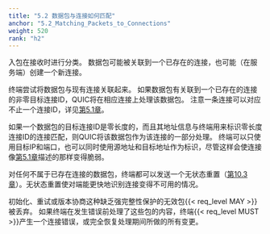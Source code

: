 ```yaml
---
title: "5.2 数据包与连接如何匹配"
anchor: "5.2_Matching_Packets_to_Connections"
weight: 520
rank: "h2"
---
```


入包在接收时进行分类。
数据包可能被关联到一个已存在的连接，也可能（在服务端）创建一个新连接。

终端尝试将数据包与现有连接关联起来。
如果数据包有关联到一个已存在的连接的非零目标连接ID，QUIC将在相应连接上处理该数据包。
注意一条连接可以对应不止一个连接ID，详见[第5.1章](#5.1_Connection_ID)。

如果一个数据包的目标连接ID是零长度的，而且其地址信息与终端用来标识零长度连接ID的连接匹配，则QUIC将该数据包作为该连接的一部分处理。
终端可以只使用目标IP和端口，也可以同时使用源地址和目标地址作为标识，尽管这样会使连接像[第5.1章](#5.1_Connection_ID)描述的那样变得脆弱。

对任何不属于已存在连接的数据包，终端都可以发送一个无状态重置（[第10.3章](#10.3_Stateless_Reset)）。无状态重置使对端能更快地识别连接变得不可用的情况。

初始化、重试或版本协商这种缺乏强完整性保护的无效包{{< req_level MAY >}}被丢弃。
如果终端在发生错误前处理了这些包的内容，终端{{< req_level MUST >}}产生一个连接错误，或完全恢复处理期间所做的所有变更。